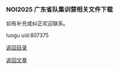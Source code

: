 ### NOI2025 广东省队集训营相关文件下载

如有补充或纠正欢迎联系。

luogu uid:807375

[返回目录](https://www.luogu.com.cn/training/753719)

[返回文章](https://www.luogu.com.cn/article/x9iejjca)
